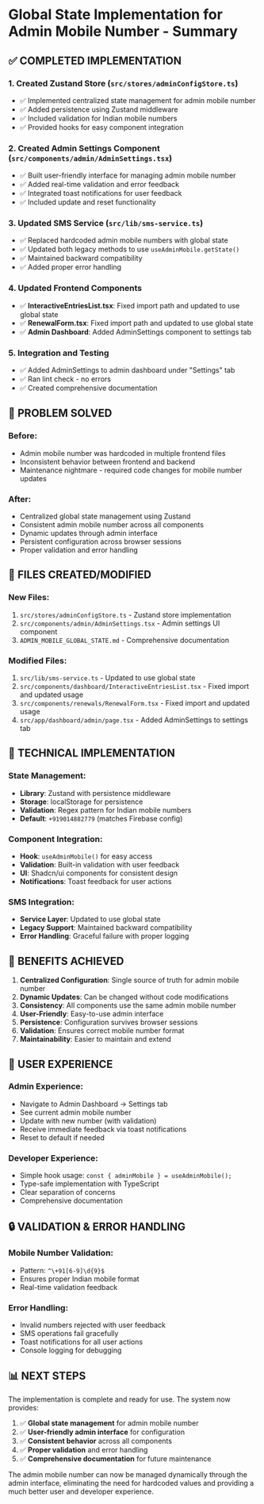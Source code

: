 # Global State Implementation for Admin Mobile Number - Summary

## ✅ COMPLETED IMPLEMENTATION

### 1. **Created Zustand Store** (`src/stores/adminConfigStore.ts`)
- ✅ Implemented centralized state management for admin mobile number
- ✅ Added persistence using Zustand middleware
- ✅ Included validation for Indian mobile numbers
- ✅ Provided hooks for easy component integration

### 2. **Created Admin Settings Component** (`src/components/admin/AdminSettings.tsx`)
- ✅ Built user-friendly interface for managing admin mobile number
- ✅ Added real-time validation and error feedback
- ✅ Integrated toast notifications for user feedback
- ✅ Included update and reset functionality

### 3. **Updated SMS Service** (`src/lib/sms-service.ts`)
- ✅ Replaced hardcoded admin mobile numbers with global state
- ✅ Updated both legacy methods to use `useAdminMobile.getState()`
- ✅ Maintained backward compatibility
- ✅ Added proper error handling

### 4. **Updated Frontend Components**
- ✅ **InteractiveEntriesList.tsx**: Fixed import path and updated to use global state
- ✅ **RenewalForm.tsx**: Fixed import path and updated to use global state
- ✅ **Admin Dashboard**: Added AdminSettings component to settings tab

### 5. **Integration and Testing**
- ✅ Added AdminSettings to admin dashboard under "Settings" tab
- ✅ Ran lint check - no errors
- ✅ Created comprehensive documentation

## 🎯 PROBLEM SOLVED

### **Before**: 
- Admin mobile number was hardcoded in multiple frontend files
- Inconsistent behavior between frontend and backend
- Maintenance nightmare - required code changes for mobile number updates

### **After**:
- Centralized global state management using Zustand
- Consistent admin mobile number across all components
- Dynamic updates through admin interface
- Persistent configuration across browser sessions
- Proper validation and error handling

## 📁 FILES CREATED/MODIFIED

### **New Files:**
1. `src/stores/adminConfigStore.ts` - Zustand store implementation
2. `src/components/admin/AdminSettings.tsx` - Admin settings UI component
3. `ADMIN_MOBILE_GLOBAL_STATE.md` - Comprehensive documentation

### **Modified Files:**
1. `src/lib/sms-service.ts` - Updated to use global state
2. `src/components/dashboard/InteractiveEntriesList.tsx` - Fixed import and updated usage
3. `src/components/renewals/RenewalForm.tsx` - Fixed import and updated usage
4. `src/app/dashboard/admin/page.tsx` - Added AdminSettings to settings tab

## 🔧 TECHNICAL IMPLEMENTATION

### **State Management:**
- **Library**: Zustand with persistence middleware
- **Storage**: localStorage for persistence
- **Validation**: Regex pattern for Indian mobile numbers
- **Default**: `+919014882779` (matches Firebase config)

### **Component Integration:**
- **Hook**: `useAdminMobile()` for easy access
- **Validation**: Built-in validation with user feedback
- **UI**: Shadcn/ui components for consistent design
- **Notifications**: Toast feedback for user actions

### **SMS Integration:**
- **Service Layer**: Updated to use global state
- **Legacy Support**: Maintained backward compatibility
- **Error Handling**: Graceful failure with proper logging

## 🚀 BENEFITS ACHIEVED

1. **Centralized Configuration**: Single source of truth for admin mobile number
2. **Dynamic Updates**: Can be changed without code modifications
3. **Consistency**: All components use the same admin mobile number
4. **User-Friendly**: Easy-to-use admin interface
5. **Persistence**: Configuration survives browser sessions
6. **Validation**: Ensures correct mobile number format
7. **Maintainability**: Easier to maintain and extend

## 🎨 USER EXPERIENCE

### **Admin Experience:**
- Navigate to Admin Dashboard → Settings tab
- See current admin mobile number
- Update with new number (with validation)
- Receive immediate feedback via toast notifications
- Reset to default if needed

### **Developer Experience:**
- Simple hook usage: `const { adminMobile } = useAdminMobile();`
- Type-safe implementation with TypeScript
- Clear separation of concerns
- Comprehensive documentation

## 🔒 VALIDATION & ERROR HANDLING

### **Mobile Number Validation:**
- Pattern: `^\+91[6-9]\d{9}$`
- Ensures proper Indian mobile format
- Real-time validation feedback

### **Error Handling:**
- Invalid numbers rejected with user feedback
- SMS operations fail gracefully
- Toast notifications for all user actions
- Console logging for debugging

## 📊 NEXT STEPS

The implementation is complete and ready for use. The system now provides:

1. ✅ **Global state management** for admin mobile number
2. ✅ **User-friendly admin interface** for configuration
3. ✅ **Consistent behavior** across all components
4. ✅ **Proper validation** and error handling
5. ✅ **Comprehensive documentation** for future maintenance

The admin mobile number can now be managed dynamically through the admin interface, eliminating the need for hardcoded values and providing a much better user and developer experience.